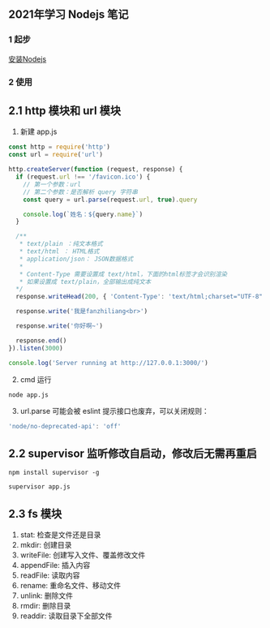 ## 2021年学习 Nodejs 笔记

### 1 起步

[安装Nodejs](http://nodejs.cn/download/)

### 2 使用

## 2.1 http 模块和 url 模块

1. 新建 app.js

```js
const http = require('http')
const url = require('url')

http.createServer(function (request, response) {
  if (request.url !== '/favicon.ico') {
    // 第一个参数：url
    // 第二个参数：是否解析 query 字符串
    const query = url.parse(request.url, true).query

    console.log(`姓名：${query.name}`)
  }

  /**
   * text/plain ：纯文本格式
   * text/html ： HTML格式
   * application/json： JSON数据格式
   *
   * Content-Type 需要设置成 text/html，下面的html标签才会识别渲染
   * 如果设置成 text/plain，全部输出成纯文本
  */
  response.writeHead(200, { 'Content-Type': 'text/html;charset="UTF-8"' })

  response.write('我是fanzhiliang<br>')

  response.write('你好啊~')

  response.end()
}).listen(3000)

console.log('Server running at http://127.0.0.1:3000/')
```

2. cmd 运行

```
node app.js
```

3. url.parse 可能会被 eslint 提示接口也废弃，可以关闭规则：

```js
'node/no-deprecated-api': 'off'
```

## 2.2 supervisor 监听修改自启动，修改后无需再重启

```
npm install supervisor -g

supervisor app.js
```

## 2.3 fs 模块

1. stat: 检查是文件还是目录
1. mkdir: 创建目录
1. writeFile: 创建写入文件、覆盖修改文件
1. appendFile: 插入内容
1. readFile: 读取内容
1. rename: 重命名文件、移动文件
1. unlink: 删除文件
1. rmdir: 删除目录
1. readdir: 读取目录下全部文件